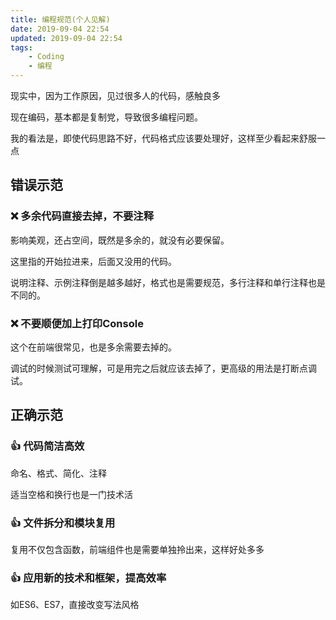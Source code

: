```yaml
---
title: 编程规范(个人见解)
date: 2019-09-04 22:54
updated: 2019-09-04 22:54
tags:
    - Coding
    - 编程
---
```

现实中，因为工作原因，见过很多人的代码，感触良多

现在编码，基本都是复制党，导致很多编程问题。

我的看法是，即使代码思路不好，代码格式应该要处理好，这样至少看起来舒服一点

## 错误示范

### ❌ 多余代码直接去掉，不要注释
影响美观，还占空间，既然是多余的，就没有必要保留。

这里指的开始拉进来，后面又没用的代码。

说明注释、示例注释倒是越多越好，格式也是需要规范，多行注释和单行注释也是不同的。

### ❌ 不要顺便加上打印Console
这个在前端很常见，也是多余需要去掉的。

调试的时候测试可理解，可是用完之后就应该去掉了，更高级的用法是打断点调试。

## 正确示范

### 👍 代码简洁高效
命名、格式、简化、注释

适当空格和换行也是一门技术活

### 👍 文件拆分和模块复用
复用不仅包含函数，前端组件也是需要单独拎出来，这样好处多多

### 👍 应用新的技术和框架，提高效率
如ES6、ES7，直接改变写法风格

